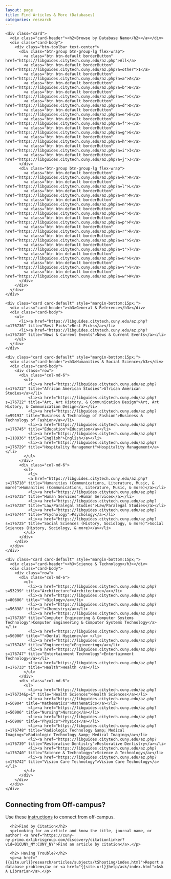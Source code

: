 ```yaml
---
layout: page
title: Find Articles & More (Databases)
categories: research
---
```

<div class="row">
  <div class="col-sm-12 col-md-9 col-lg-9">

    <div class="card">
      <div class="card-header"><h2>Browse by Database Name</h2></a></div>
      <div class="card-body">
        <div class="btn-toolbar text-center">
          <div class="btn-group btn-group-lg flex-wrap">
            <a class="btn btn-default borderButton" href="https://libguides.citytech.cuny.edu/az.php">All</a> 
            <a class="btn btn-default borderButton" href="https://libguides.citytech.cuny.edu/az.php?a=other">1</a> 
            <a class="btn btn-default borderButton" href="https://libguides.citytech.cuny.edu/az.php?a=a">A</a> 
            <a class="btn btn-default borderButton" href="https://libguides.citytech.cuny.edu/az.php?a=b">B</a> 
            <a class="btn btn-default borderButton" href="https://libguides.citytech.cuny.edu/az.php?a=c">C</a> 
            <a class="btn btn-default borderButton" href="https://libguides.citytech.cuny.edu/az.php?a=d">D</a> 
            <a class="btn btn-default borderButton" href="https://libguides.citytech.cuny.edu/az.php?a=e">E</a> 
            <a class="btn btn-default borderButton" href="https://libguides.citytech.cuny.edu/az.php?a=f">F</a>
            <a class="btn btn-default borderButton" href="https://libguides.citytech.cuny.edu/az.php?a=g">G</a> 
            <a class="btn btn-default borderButton" href="https://libguides.citytech.cuny.edu/az.php?a=h">H</a> 
            <a class="btn btn-default borderButton" href="https://libguides.citytech.cuny.edu/az.php?a=i">I</a> 
            <a class="btn btn-default borderButton" href="https://libguides.citytech.cuny.edu/az.php?a=j">J</a>
          </div>
          <div class="btn-group btn-group-lg flex-wrap">
            <a class="btn btn-default borderButton" href="https://libguides.citytech.cuny.edu/az.php?a=k">K</a> 
            <a class="btn btn-default borderButton" href="https://libguides.citytech.cuny.edu/az.php?a=l">L</a> 
            <a class="btn btn-default borderButton" href="https://libguides.citytech.cuny.edu/az.php?a=m">M</a>
            <a class="btn btn-default borderButton" href="https://libguides.citytech.cuny.edu/az.php?a=n">N</a> 
            <a class="btn btn-default borderButton" href="https://libguides.citytech.cuny.edu/az.php?a=o">O</a> 
            <a class="btn btn-default borderButton" href="https://libguides.citytech.cuny.edu/az.php?a=p">P</a> 
            <a class="btn btn-default borderButton" href="https://libguides.citytech.cuny.edu/az.php?a=r">R</a> 
            <a class="btn btn-default borderButton" href="https://libguides.citytech.cuny.edu/az.php?a=s">S</a> 
            <a class="btn btn-default borderButton" href="https://libguides.citytech.cuny.edu/az.php?a=t">T</a> 
            <a class="btn btn-default borderButton" href="https://libguides.citytech.cuny.edu/az.php?a=u">U</a> 
            <a class="btn btn-default borderButton" href="https://libguides.citytech.cuny.edu/az.php?a=v">V</a>
            <a class="btn btn-default borderButton" href="https://libguides.citytech.cuny.edu/az.php?a=w">W</a>
          </div>
        </div>
      </div>
    </div>

    <div class="card card-default" style="margin-bottom:15px;">
      <div class="card-header"><h3>General & Reference</h3></div>
      <div class="card-body">
        <ul>
          <li><a href="https://libguides.citytech.cuny.edu/az.php?s=176736" title="Best Picks">Best Picks</a></li>
          <li><a href="https://libguides.citytech.cuny.edu/az.php?s=176730" title="News & Current Events">News & Current Events</a></li>
        </ul>
      </div>
    </div>

    <div class="card card-default" style="margin-bottom:15px;">
      <div class="card-header"><h3>Humanities & Social Science</h3></div>
      <div class="card-body">
        <div class="row">
          <div class="col-md-6">
            <ul>
              <li><a href="https://libguides.citytech.cuny.edu/az.php?s=176732" title="African American Studies">African American Studies</a></li>
              <li><a href="https://libguides.citytech.cuny.edu/az.php?s=176722" title="Art, Art History, & Communication Design">Art, Art History, & Communication Design</a></li>
              <li><a href="https://libguides.citytech.cuny.edu/az.php?s=99193" title="Business & Technology of Fashion">Business & Technology of Fashion</a></li>
              <li><a href="https://libguides.citytech.cuny.edu/az.php?s=176745" title="Education">Education</a></li>
              <li><a href="https://libguides.citytech.cuny.edu/az.php?s=110936" title="English">English</a></li>
              <li><a href="https://libguides.citytech.cuny.edu/az.php?s=176729" title="Hospitality Management">Hospitality Management</a></li>
            </ul>
          </div>
          <div class="col-md-6">
            <ul>
              <li>
              <a href="https://libguides.citytech.cuny.edu/az.php?s=176718" title="Humanities (Communications, Literature, Music, & more)">Humanities (Communications, Literature, Music, & more)</a></li>
              <li><a href="https://libguides.citytech.cuny.edu/az.php?s=176735" title="Human Services">Human Services</a></li>
              <li><a href="https://libguides.citytech.cuny.edu/az.php?s=176728" title="Law/Paralegal Studies">Law/Paralegal Studies</a></li>
              <li><a href="https://libguides.citytech.cuny.edu/az.php?s=176744" title="Psychology">Psychology</a></li>
              <li><a href="https://libguides.citytech.cuny.edu/az.php?s=176725" title="Social Sciences (History, Sociology, & more)">Social Sciences (History, Sociology, & more)</a></li>
            </ul>
          </div>
        </div>
      </div>
    </div>

    <div class="card card-default" style="margin-bottom:15px;">
      <div class="card-header"><h3>Science & Technology</h3></div>
      <div class="card-body">
        <div class="row">
          <div class="col-md-6">
            <ul>
              <li><a href="https://libguides.citytech.cuny.edu/az.php?s=53299" title="Architecture">Architecture</a></li>
              <li><a href="https://libguides.citytech.cuny.edu/az.php?s=80606" title="">Biology</a></li>
              <li><a href="https://libguides.citytech.cuny.edu/az.php?s=56898" title="">Chemistry</a></li>
              <li><a href="https://libguides.citytech.cuny.edu/az.php?s=176738" title="Computer Engineering & Computer Systems Technology">Computer Engineering & Computer Systems Technology</a></li>
              <li><a href="https://libguides.citytech.cuny.edu/az.php?s=56900" title="">Dental Hygiene</a> </li>
              <li><a href="https://libguides.citytech.cuny.edu/az.php?s=176743" title="Engineering">Engineering</a></li>
              <li><a href="https://libguides.citytech.cuny.edu/az.php?s=176747" title="Entertainment Technology">Entertainment Technology</a></li>
              <li><a href="https://libguides.citytech.cuny.edu/az.php?s=176733" title="Health">Health </a></li>
            </ul>
          </div>
          <div class="col-md-6">
            <ul>
              <li><a href="https://libguides.citytech.cuny.edu/az.php?s=176734&p=1" title="Health Sciences">Health Sciences</a></li>
              <li><a href="https://libguides.citytech.cuny.edu/az.php?s=56904" title="Mathematics">Mathematics</a></li>
              <li><a href="https://libguides.citytech.cuny.edu/az.php?s=56906" title="Nursing">Nursing</a></li>
              <li><a href="https://libguides.citytech.cuny.edu/az.php?s=56908" title="Physics">Physics</a></li>
              <li><a href="https://libguides.citytech.cuny.edu/az.php?s=176748" title="Radiologic Technology &amp; Medical Imaging<">Radiologic Technology &amp; Medical Imaging</a></li>
              <li><a href="https://libguides.citytech.cuny.edu/az.php?s=176739" title="Restorative Dentistry">Restorative Dentistry</a></li>
              <li><a href="https://libguides.citytech.cuny.edu/az.php?s=176740" title="Science & Technology<">Science & Technology</a></li>
              <li><a href="https://libguides.citytech.cuny.edu/az.php?s=176742" title="Vision Care Technology">Vision Care Technology</a></li>
            </ul>
          </div>
        </div>
      </div>
    </div>
  </div>

  <div class="col-sm-12 col-md-3 col-lg-3">
      <h2>Connecting from Off-campus?</h2>
      <p>Use these <a href="https://citytech-cuny.libanswers.com/how/faq/378451">instructions</a> to connect from off-campus.</p>

      <h2>Find by Citation</h2>
      <p>Looking for an article and know the title, journal name, or author? <a href="https://cuny-ny.primo.exlibrisgroup.com/discovery/citationlinker?vid=01CUNY_NY:CUNY_NY">Find an article by citation</a>.</p>
        
      <h2> Having Trouble?</h2>
      <p><a href="{{site.url}}research/articles/subjects/tShooting/index.html">Report a database problem</a> or <a href="{{site.url}}help/ask/index.html">Ask A Librarian</a>.</p>
</div>
</div>
